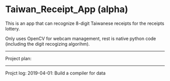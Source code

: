 # Taiwan_Receipt_App (alpha)

This is an app that can recognize 8-digit Taiwanese receipts for the receipts lottery.

Only uses OpenCV for webcam management, rest is native python code (including the digit recogizing algorihm).

_____________________________________________________________________
Project plan:



_____________________________________________________________________
Projct log: 
2019-04-01: Build a compiler for data
